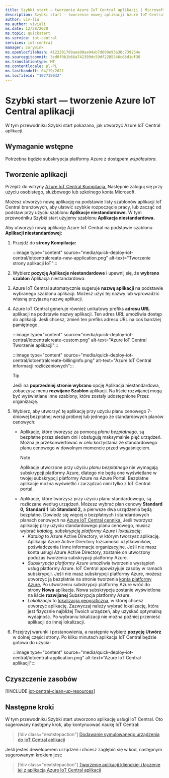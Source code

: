 ```yaml
---
title: Szybki start — tworzenie Azure IoT Central aplikacji | Microsoft Docs
description: Szybki start — tworzenie nowej aplikacji Azure IoT Central aplikacji. Utwórz aplikację przy użyciu bezpłatnego planu cenowego lub jednego ze standardowych planów cenowych.
author: viv-liu
ms.author: viviali
ms.date: 12/28/2020
ms.topic: quickstart
ms.service: iot-central
services: iot-central
manager: corywink
ms.openlocfilehash: 4122201789aea90aa94ab7d809e93a30c739254e
ms.sourcegitcommit: 3ed0f0b1b66a741399dc59df2285546c66d1df38
ms.translationtype: MT
ms.contentlocale: pl-PL
ms.lasthandoff: 04/19/2021
ms.locfileid: "107715032"
---
```

# <a name="quickstart---create-an-azure-iot-central-application"></a>Szybki start — tworzenie Azure IoT Central aplikacji

W tym przewodniku Szybki start pokazano, jak utworzyć Azure IoT Central aplikacji.

## <a name="prerequisite"></a>Wymaganie wstępne 

Potrzebna będzie subskrypcja platformy Azure z dostępem *współautora.*

## <a name="create-an-application"></a>Tworzenie aplikacji

Przejdź do witryny [Azure IoT Central Kompilacja.](https://aka.ms/iotcentral) Następnie zaloguj się przy użyciu osobistego, służbowego lub szkolnego konta Microsoft.

Możesz utworzyć nową aplikację na podstawie listy szablonów aplikacji IoT Central branżowych, aby ułatwić szybkie rozpoczęcie pracy, lub zacząć od podstaw przy użyciu szablonu **Aplikacje niestandardowe.** W tym przewodniku Szybki start użyjemy szablonu **Aplikacja niestandardowa.**

Aby utworzyć nową aplikację Azure IoT Central na podstawie szablonu **Aplikacji niestandardowej:**

1. Przejdź do **strony Kompilacja:**

    :::image type="content" source="media/quick-deploy-iot-central/iotcentralcreate-new-application.png" alt-text="Tworzenie strony aplikacji IoT":::

1. Wybierz **pozycję Aplikacje niestandardowe** i upewnij się, że **wybrano szablon** Aplikacja niestandardowa.

1. Azure IoT Central automatycznie sugeruje **nazwę aplikacji** na podstawie wybranego szablonu aplikacji. Możesz użyć tej nazwy lub wprowadzić własną przyjazną nazwę aplikacji.

1. Azure IoT Central generuje również unikatowy prefiks **adresu URL** aplikacji na podstawie nazwy aplikacji. Ten adres URL umożliwia dostęp do aplikacji. Jeśli chcesz, zmień ten prefiks adresu URL na coś bardziej pamiętnego.

    :::image type="content" source="media/quick-deploy-iot-central/iotcentralcreate-custom.png" alt-text="Azure IoT Central Tworzenie aplikacji":::

    :::image type="content" source="media/quick-deploy-iot-central/iotcentralcreate-billinginfo.png" alt-text="Azure IoT Central informacji rozliczeniowych":::

    > [!Tip]
    > Jeśli na **poprzedniej stronie wybrano** opcję Aplikacja niestandardowa, zobaczysz menu **rozwijane Szablon** aplikacji. Na liście rozwijanej mogą być wyświetlane inne szablony, które zostały udostępnione Przez organizację.

1. Wybierz, aby utworzyć tę aplikację przy użyciu planu cenowego 7-dniowej bezpłatnej wersji próbnej lub jednego ze standardowych planów cenowych:

    - Aplikacje, które tworzysz za pomocą *planu bezpłatnego,* są bezpłatne przez siedem dni i obsługują maksymalnie pięć urządzeń. Można je przekonwertować w celu korzystania ze standardowego planu cenowego w dowolnym momencie przed wygaśnięciem.
        > [!NOTE]
        > Aplikacje utworzone przy użyciu *planu bezpłatnego* nie wymagają subskrypcji platformy Azure, dlatego nie będą one wyświetlane w twojej subskrypcji platformy Azure na Azure Portal. Bezpłatne aplikacje można wyświetlić i zarządzać nimi tylko z IoT Central portal.          
    - Aplikacje, które  tworzysz przy użyciu planu standardowego, są rozliczane według urządzeń. Możesz wybrać plan cenowy **Standard 0,** **Standard 1** lub **Standard 2,** a pierwsze dwa urządzenia będą bezpłatne. Dowiedz się więcej o bezpłatnych i standardowych planach cenowych na [Azure IoT Central cennika.](https://azure.microsoft.com/pricing/details/iot-central/) Jeśli tworzysz aplikację przy użyciu standardowego planu cenowego, musisz wybrać *katalog,* *subskrypcję platformy Azure* i *lokalizację*:
        - *Katalog* to Azure Active Directory, w którym tworzysz aplikację. Aplikacja Azure Active Directory tożsamości użytkowników, poświadczenia i inne informacje organizacyjne. Jeśli nie masz konta usługi Azure Active Directory, zostanie on utworzony podczas tworzenia subskrypcji platformy Azure.
        - *Subskrypcja platformy Azure* umożliwia tworzenie wystąpień usług platformy Azure. IoT Central apowizyjuje zasoby w ramach subskrypcji. Jeśli nie masz subskrypcji platformy Azure, możesz utworzyć ją bezpłatnie na stronie tworzenia [konta platformy Azure.](https://aka.ms/createazuresubscription) Po utworzeniu subskrypcji platformy Azure wróć do strony **Nowa** aplikacja. Nowa subskrypcja zostanie wyświetlona na liście **rozwijanej** Subskrypcja platformy Azure.
        - *Lokalizacja* to [lokalizacja geograficzna,](https://azure.microsoft.com/global-infrastructure/geographies/) w której chcesz utworzyć aplikację. Zazwyczaj należy wybrać lokalizację, która jest fizycznie najbliżej Twoich urządzeń, aby uzyskać optymalną wydajność. Po wybraniu lokalizacji nie można później przenieść aplikacji do innej lokalizacji.

1. Przejrzyj warunki i postanowienia, a następnie wybierz **pozycję Utwórz** w dolnej części strony. Po kilku minutach aplikacja IoT Central będzie gotowa do użycia:

    :::image type="content" source="media/quick-deploy-iot-central/iotcentral-application.png" alt-text="Azure IoT Central aplikacji":::

## <a name="clean-up-resources"></a>Czyszczenie zasobów

[!INCLUDE [iot-central-clean-up-resources](../../../includes/iot-central-clean-up-resources.md)]

## <a name="next-steps"></a>Następne kroki

W tym przewodniku Szybki start utworzono aplikację usługi IoT Central. Oto sugerowany następny krok, aby kontynuować naukę IoT Central:

> [!div class="nextstepaction"]
> [Dodawanie symulowanego urządzenia do IoT Central aplikacji](./quick-create-simulated-device.md)

Jeśli jesteś deweloperem urządzeń i chcesz zagłębić się w kod, następnym sugerowanym krokiem jest:
> [!div class="nextstepaction"]
> [Tworzenie aplikacji klienckiej i łączenie jej z aplikacją Azure IoT Central aplikacji](./tutorial-connect-device.md)
